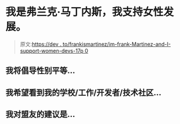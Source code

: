 # 我是弗兰克·马丁内斯，我支持女性发展。

> 原文:[https://dev . to/frankismartinez/im-frank-Martinez-and-I-support-women-devs-17p 0](https://dev.to/frankismartinez/im-frank-martinez-and-i-support-women-devs-17p0)

## [](#i-will-advocate-for-gender-equality-by)我将倡导性别平等...

## [](#i-hope-to-see-my-schoolworkdevelopertech-community)我希望看到我的学校/工作/开发者/技术社区...

## 我对盟友的建议是...